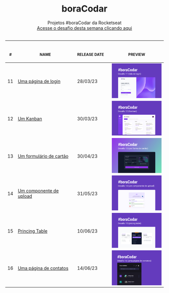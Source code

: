 **<h1 align="center">boraCodar**</h1>
<p align="center">
    Projetos #boraCodar da Rocketseat <br>
    <a href="https://boracodar.dev">Acesse o desafio desta semana clicando aqui</a><br>
    <br><table>
    <thead>
        <tr>
            <th align="center">
                <img width="20" height="1"> 
                <p>
                    <small>#</small>
                </p>
            </th>
            <th align="center">
                <img width="300" height="1"> 
                <p> 
                    <small>
                        NAME
                    </small>
                </p>
            </th>
            <th align="left">
                <img width="140" height="1">
                <p align="left"> 
                    <small>
                    RELEASE DATE
                    </small>
                </p>
            </th>
            <th align="center">
                <img width="201" height="1">
                <p align="center"> 
                    <small>
                    PREVIEW
                    </small>
                </p>
            </th>
        </tr>
    </thead>
    <tbody>
        <tr>
            <td>11</td>
            <td><a href="https://github.com/qustavoleite/bora-codar/tree/main/11">Uma página de login</a></td>
            <td>28/03/23</td>
            <td align="center" ><a href="11"><img width="300px" src="11/.github/preview.jpg" /></a></td>
        </tr>
        <tr>
            <td>12</td>
            <td><a href="https://github.com/qustavoleite/bora-codar/tree/main/12">Um Kanban</a></td>
            <td>30/03/23</td>
            <td align="center" ><a href="12"><img width="300px" src="12/.github/preview.jpg" /></a></td>
        </tr>
        <tr>
            <td>13</td>
            <td><a href="https://github.com/qustavoleite/bora-codar/tree/main/13">Um formulário de cartão</a></td>
            <td>30/04/23</td>
            <td align="center" ><a href="13"><img width="300px" src="13/.github/preview.jpg" /></a></td>
        </tr>
        <tr>
            <td>14</td>
            <td><a href="https://github.com/qustavoleite/bora-codar/tree/main/14">Um componente de upload</a></td>
            <td>31/05/23</td>
            <td align="center" ><a href="14"><img width="300px" src="14/.github/preview.jpg" /></a></td>
        </tr>
        <tr>
            <td>15</td>
            <td><a href="https://github.com/qustavoleite/bora-codar/tree/main/15">Princing Table</a></td>
            <td>10/06/23</td>
            <td align="center" ><a href="14"><img width="300px" src="15/.github/preview.jpg" /></a></td>
        </tr>
        <tr>
            <td>16</td>
            <td><a href="https://github.com/qustavoleite/bora-codar/tree/main/16">Uma página de contatos</a></td>
            <td>14/06/23</td>
            <td align="center" ><a href="14"><img width="300px" src="./16/.github/preview.jpg" /></a></td>
        </tr>
    </tbody>
</table></p>